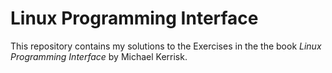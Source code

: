 # Linux Programming Interface
This repository contains my solutions to the Exercises in the the book
_Linux Programming Interface_ by Michael Kerrisk.
